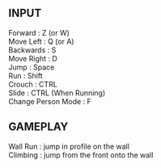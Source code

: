 ## INPUT
Forward : Z (or W)  
Move Left : Q (or A)  
Backwards : S  
Move Right : D  
Jump : Space  
Run : Shift  
Crouch : CTRL  
Slide : CTRL (When Running)  
Change Person Mode : F  
  
## GAMEPLAY  
Wall Run : jump in profile on the wall  
Climbing : jump from the front onto the wall
